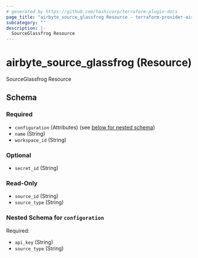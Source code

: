 ```yaml
---
# generated by https://github.com/hashicorp/terraform-plugin-docs
page_title: "airbyte_source_glassfrog Resource - terraform-provider-airbyte-new"
subcategory: ""
description: |-
  SourceGlassfrog Resource
---
```


# airbyte_source_glassfrog (Resource)

SourceGlassfrog Resource



<!-- schema generated by tfplugindocs -->
## Schema

### Required

- `configuration` (Attributes) (see [below for nested schema](#nestedatt--configuration))
- `name` (String)
- `workspace_id` (String)

### Optional

- `secret_id` (String)

### Read-Only

- `source_id` (String)
- `source_type` (String)

<a id="nestedatt--configuration"></a>
### Nested Schema for `configuration`

Required:

- `api_key` (String)
- `source_type` (String)


